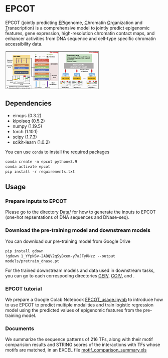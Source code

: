 # EPCOT


EPCOT (jointly predicting <ins>EP</ins>igenome, <ins>C</ins>hromatin <ins>O</ins>rganization and <ins>T</ins>ranscription) is a comprehensive model to jointly predict epigenomic features, gene expression, high-resolution chromatin contact maps, and enhancer activities from DNA sequence and cell-type specific chromatin accessibility data. 

<img
  src="Profiles/model.png"
  title=""
  style="display: inline-block; margin: 0 auto; max-width: 300px">
  
 ## Dependencies
* einops (0.3.2)
* kipoiseq (0.5.2)
* numpy (1.19.5)
* torch (1.10.1)
* scipy (1.7.3)
* scikit-learn (1.0.2)

You can use ```conda``` to install the required packages
```
conda create -n epcot python=3.9
conda activate epcot
pip install -r requirements.txt
```
  

 ## Usage
 
### Prepare inputs to EPCOT
Please go to the directory [Data/](https://github.com/zzh24zzh/EPCOT/tree/master/Data) for how to generate the inputs to EPCOT (one-hot repsentations of DNA sequences and DNase-seq).

### Download the pre-training model and downstream models
You can download our pre-training model from Google Drive
```
pip install gdown
!gdown 1_YfpNSv-2ABQV2qSyBxem-y7aJFyRNzz --output models/pretrain_dnase.pt
```

For the trained downstream models and data used in downstream tasks, you can go to each correspoding directories [GEP/](https://github.com/zzh24zzh/EPCOT/tree/master/GEP), [COP/](https://github.com/zzh24zzh/EPCOT/tree/master/COP), and .

### EPCOT tutorial
We prepare a Google Colab Notebook [EPCOT_usage.ipynb](https://github.com/zzh24zzh/EPCOT/blob/master/EPCOT_usage.ipynb) to introduce how to use EPCOT to predict multiple modalities and train logistic regression model using the predicted values of epigenomic features from the pre-training model.

### Documents
We summarize the sequence patterns of 216 TFs, along with their motif comparision results and STRING scores of the interactions with TFs whose motifs are matched, in an EXCEL file [motif_comparison_summary.xls](https://github.com/zzh24zzh/EPCOT/blob/master/motif_comparison_summary.xls)

